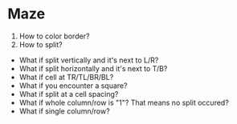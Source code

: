 # Maze

1. How to color border? 
2. How to split?
- What if split vertically and it's next to L/R?
- What if split horizontally and it's next to T/B?
- What if cell at TR/TL/BR/BL? 
- What if you encounter a square? 
- What if split at a cell spacing?
- What if whole column/row is "1"? That means no split occured?
- What if single column/row?
